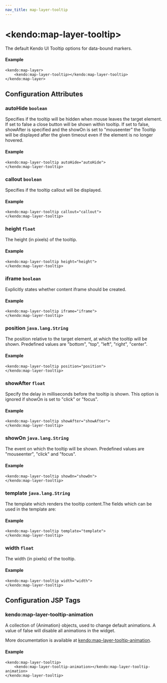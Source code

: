 ```yaml
---
nav_title: map-layer-tooltip
---
```


# \<kendo:map-layer-tooltip\>

The default Kendo UI Tooltip options for data-bound markers.

#### Example
    <kendo:map-layer>
        <kendo:map-layer-tooltip></kendo:map-layer-tooltip>
    </kendo:map-layer>

## Configuration Attributes

### autoHide `boolean`

Specifies if the tooltip will be hidden when mouse leaves the target element. If set to false a close button will be shown within tooltip. If set to false, showAfter is specified and the showOn is set to "mouseenter" the Tooltip will be displayed after the given timeout even if the element is no longer hovered.

#### Example
    <kendo:map-layer-tooltip autoHide="autoHide">
    </kendo:map-layer-tooltip>

### callout `boolean`

Specifies if the tooltip callout will be displayed.

#### Example
    <kendo:map-layer-tooltip callout="callout">
    </kendo:map-layer-tooltip>

### height `float`

The height (in pixels) of the tooltip.

#### Example
    <kendo:map-layer-tooltip height="height">
    </kendo:map-layer-tooltip>

### iframe `boolean`

Explicitly states whether content iframe should be created.

#### Example
    <kendo:map-layer-tooltip iframe="iframe">
    </kendo:map-layer-tooltip>

### position `java.lang.String`

The position relative to the target element, at which the tooltip will be shown. Predefined values are "bottom", "top", "left", "right", "center".

#### Example
    <kendo:map-layer-tooltip position="position">
    </kendo:map-layer-tooltip>

### showAfter `float`

Specify the delay in milliseconds before the tooltip is shown. This option is ignored if showOn is set to "click" or "focus".

#### Example
    <kendo:map-layer-tooltip showAfter="showAfter">
    </kendo:map-layer-tooltip>

### showOn `java.lang.String`

The event on which the tooltip will be shown. Predefined values are "mouseenter", "click" and "focus".

#### Example
    <kendo:map-layer-tooltip showOn="showOn">
    </kendo:map-layer-tooltip>

### template `java.lang.String`

The template which renders the tooltip content.The fields which can be used in the template are:

#### Example
    <kendo:map-layer-tooltip template="template">
    </kendo:map-layer-tooltip>

### width `float`

The width (in pixels) of the tooltip.

#### Example
    <kendo:map-layer-tooltip width="width">
    </kendo:map-layer-tooltip>


##  Configuration JSP Tags

### kendo:map-layer-tooltip-animation

A collection of {Animation} objects, used to change default animations. A value of false
will disable all animations in the widget.

More documentation is available at [kendo:map-layer-tooltip-animation](/kendo-ui/api/wrappers/jsp/map/layer-tooltip-animation).

#### Example

    <kendo:map-layer-tooltip>
        <kendo:map-layer-tooltip-animation></kendo:map-layer-tooltip-animation>
    </kendo:map-layer-tooltip>

